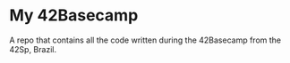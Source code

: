 # My 42Basecamp
A repo that contains all the code written during the 42Basecamp from the 42Sp, Brazil.
